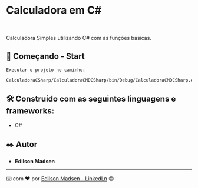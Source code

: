 # Calculadora em C#
<br>

Calculadora Simples utilizando C# com as funções básicas.


## 🚀 Começando - Start

```
Executar o projeto no caminho:

CalculadoraCSharp/CalculadoraCMDCSharp/bin/Debug/CalculadoraCMDCSharp.exe

```

## 🛠️ Construído com as seguintes linguagens e frameworks:

* C#

## ✒️ Autor

* **Edilson Madsen**

---
⌨️ com ❤️ por [Edilson Madsen - LinkedLn](https://www.linkedin.com/in/edilsonmadsen/) 😊
